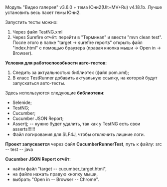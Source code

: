 Модуль "Видео галерея" v3.6.0 + тема Юни2(Ult+MV+Ru) v4.18.1b. Лучше установить весь пакет темы Юни2.

Запустить тесты можно:
1) Через файл TestNG.xml
2) Через Surefire отчёт: перейти в "Терминал" и ввести "mvn clean test". После этого в папке "target -> surefire reports"
   открыть файл "index.html" с помощью браузера (правая кнопка мыши -> Open in -> Browser).

**Условия для работоспособности авто-тестов:**
1) Следить за актуальностью библиотек (файл pom.xml);
2) В класс TestRunner добавить актуальную ссылку, на которой будут запускаться авто-тесты.


Здесь используются следующие **библиотеки**:
* Selenide;
* TestNG;
* Cucumber;
* Cucumber JSON Report;
* Assertj; -- нужно будет удалить, так как у TestNG есть свои asserts!!!!!!
* Файл логирования для SLF4J, чтобы отключить лишние логи.

**Проект запускается** через файл **CucumberRunnerTest**, путь к файлу: src -- test -- java

**Cucumber JSON Report отчёт**:
- найти файл "target -- cucumber_target.html",
- на файле нажать правую кнопку мыши,
- выбрать "Open in -- Browser -- Chrome". 